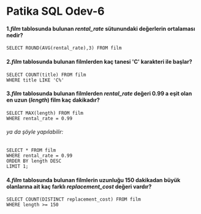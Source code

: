 # Patika SQL Odev-6

#### 1.*film* tablosunda bulunan *rental_rate* sütunundaki değerlerin ortalaması nedir?

````roomsql
SELECT ROUND(AVG(rental_rate),3) FROM film 
````

#### 2.*film* tablosunda bulunan filmlerden kaç tanesi 'C' karakteri ile başlar?

````roomsql
SELECT COUNT(title) FROM film
WHERE title LIKE 'C%'
````

#### 3.*film* tablosunda bulunan filmlerden *rental_rate* değeri 0.99 a eşit olan en uzun (*length*) film kaç dakikadır?

````roomsql
SELECT MAX(length) FROM film
WHERE rental_rate = 0.99
````

###### ya da şöyle yapılabilir:

````roomsql
SELECT * FROM film
WHERE rental_rate = 0.99
ORDER BY length DESC
LIMIT 1;
````

#### 4.*film* tablosunda bulunan filmlerin uzunluğu 150 dakikadan büyük olanlarına ait kaç farklı *replacement_cost* değeri vardır?

````roomsql
SELECT COUNT(DISTINCT replacement_cost) FROM film
WHERE length >= 150 
````